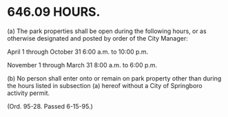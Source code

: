 646.09 HOURS.
=============

​(a) The park properties shall be open during the following hours, or as
otherwise designated and posted by order of the City Manager:

April 1 through October 31 6:00 a.m. to 10:00 p.m.

November 1 through March 31 8:00 a.m. to 6:00 p.m.

​(b) No person shall enter onto or remain on park property other than
during the hours listed in subsection (a) hereof without a City of
Springboro activity permit.

(Ord. 95-28. Passed 6-15-95.)
